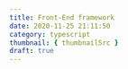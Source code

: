 ```yaml
---
title: Front-End framework
date: 2020-11-25 21:11:50
category: typescript
thumbnail: { thumbnailSrc }
draft: true
---
```


